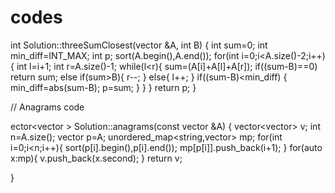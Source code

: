 # codes
int Solution::threeSumClosest(vector<int> &A, int B) {
    int sum=0;
    int min_diff=INT_MAX;
    int p;
    sort(A.begin(),A.end());
    for(int i=0;i<A.size()-2;i++){
        int l=i+1;
        int r=A.size()-1;
        while(l<r){
            sum=(A[i]+A[l]+A[r]);
            if((sum-B)==0)
             return sum;
            else if(sum>B){
                r--;
            }
            else{
                l++;
            }
            if((sum-B)<min_diff) {
                min_diff=abs(sum-B);
                p=sum;
            }
        }
    }
    return p;
}
                                 
  // Anagrams code
                                 
ector<vector<int> > Solution::anagrams(const vector<string> &A) {
    vector<vector<int>> v;
    int n=A.size();
    vector<string> p=A;
   unordered_map<string,vector<int>> mp;
    for(int i=0;i<n;i++){
         sort(p[i].begin(),p[i].end());
         mp[p[i]].push_back(i+1);
    }
    for(auto x:mp){
        v.push_back(x.second);
    }
    return v;
    
}

